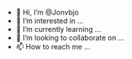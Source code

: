 - 👋 Hi, I’m @Jonvbjo
- 👀 I’m interested in ...
- 🌱 I’m currently learning ...
- 💞️ I’m looking to collaborate on ...
- 📫 How to reach me ...

<!---
Jonvbjo/Jonvbjo is a ✨ special ✨ repository because its `README.md` (this file) appears on your GitHub profile.
You can click the Preview link to take a look at your changes.
--->
